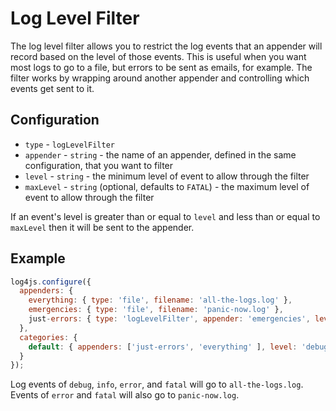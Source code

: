 # Log Level Filter

The log level filter allows you to restrict the log events that an appender will record based on the level of those events. This is useful when you want most logs to go to a file, but errors to be sent as emails, for example. The filter works by wrapping around another appender and controlling which events get sent to it.

## Configuration

* `type` - `logLevelFilter`
* `appender` - `string` - the name of an appender, defined in the same configuration, that you want to filter
* `level` - `string` - the minimum level of event to allow through the filter
* `maxLevel` - `string` (optional, defaults to `FATAL`) - the maximum level of event to allow through the filter

If an event's level is greater than or equal to `level` and less than or equal to `maxLevel` then it will be sent to the appender.

## Example

```javascript
log4js.configure({
  appenders: {
    everything: { type: 'file', filename: 'all-the-logs.log' },
    emergencies: { type: 'file', filename: 'panic-now.log' },
    just-errors: { type: 'logLevelFilter', appender: 'emergencies', level: 'error' }
  },
  categories: {
    default: { appenders: ['just-errors', 'everything' ], level: 'debug' }
  }
});
```
Log events of `debug`, `info`, `error`, and `fatal` will go to `all-the-logs.log`. Events of `error` and `fatal` will also go to `panic-now.log`.
